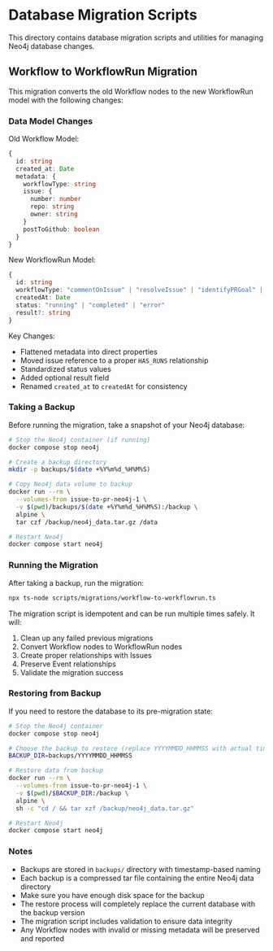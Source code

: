 # Database Migration Scripts

This directory contains database migration scripts and utilities for managing Neo4j database changes.

## Workflow to WorkflowRun Migration

This migration converts the old Workflow nodes to the new WorkflowRun model with the following changes:

### Data Model Changes

Old Workflow Model:

```typescript
{
  id: string
  created_at: Date
  metadata: {
    workflowType: string
    issue: {
      number: number
      repo: string
      owner: string
    }
    postToGithub: boolean
  }
}
```

New WorkflowRun Model:

```typescript
{
  id: string
  workflowType: "commentOnIssue" | "resolveIssue" | "identifyPRGoal" | "reviewPullRequest"
  createdAt: Date
  status: "running" | "completed" | "error"
  result?: string
}
```

Key Changes:

- Flattened metadata into direct properties
- Moved issue reference to a proper `HAS_RUNS` relationship
- Standardized status values
- Added optional result field
- Renamed `created_at` to `createdAt` for consistency

### Taking a Backup

Before running the migration, take a snapshot of your Neo4j database:

```bash
# Stop the Neo4j container (if running)
docker compose stop neo4j

# Create a backup directory
mkdir -p backups/$(date +%Y%m%d_%H%M%S)

# Copy Neo4j data volume to backup
docker run --rm \
  --volumes-from issue-to-pr-neo4j-1 \
  -v $(pwd)/backups/$(date +%Y%m%d_%H%M%S):/backup \
  alpine \
  tar czf /backup/neo4j_data.tar.gz /data

# Restart Neo4j
docker compose start neo4j
```

### Running the Migration

After taking a backup, run the migration:

```bash
npx ts-node scripts/migrations/workflow-to-workflowrun.ts
```

The migration script is idempotent and can be run multiple times safely. It will:

1. Clean up any failed previous migrations
2. Convert Workflow nodes to WorkflowRun nodes
3. Create proper relationships with Issues
4. Preserve Event relationships
5. Validate the migration success

### Restoring from Backup

If you need to restore the database to its pre-migration state:

```bash
# Stop the Neo4j container
docker compose stop neo4j

# Choose the backup to restore (replace YYYYMMDD_HHMMSS with actual timestamp)
BACKUP_DIR=backups/YYYYMMDD_HHMMSS

# Restore data from backup
docker run --rm \
  --volumes-from issue-to-pr-neo4j-1 \
  -v $(pwd)/$BACKUP_DIR:/backup \
  alpine \
  sh -c "cd / && tar xzf /backup/neo4j_data.tar.gz"

# Restart Neo4j
docker compose start neo4j
```

### Notes

- Backups are stored in `backups/` directory with timestamp-based naming
- Each backup is a compressed tar file containing the entire Neo4j data directory
- Make sure you have enough disk space for the backup
- The restore process will completely replace the current database with the backup version
- The migration script includes validation to ensure data integrity
- Any Workflow nodes with invalid or missing metadata will be preserved and reported

